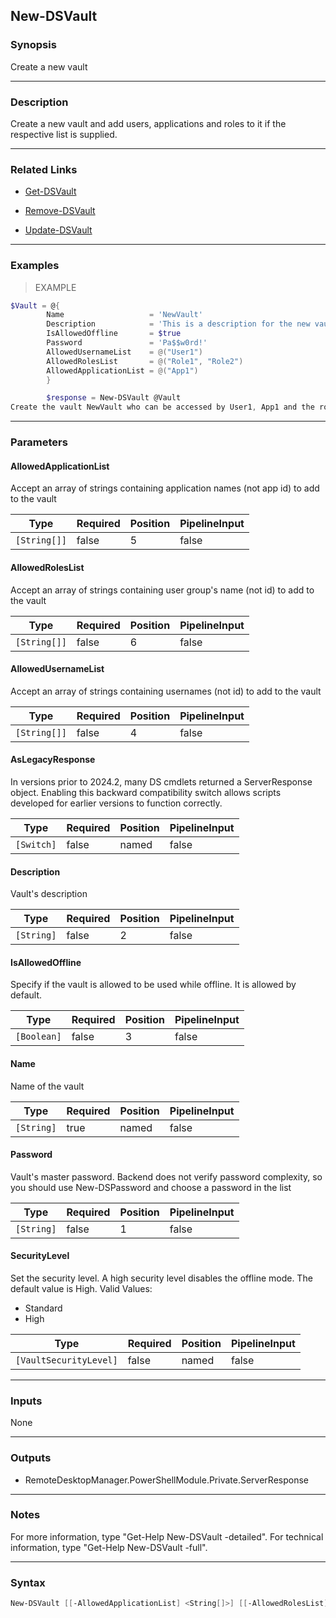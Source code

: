 New-DSVault
-----------

### Synopsis
Create a new vault

---

### Description

Create a new vault and add users, applications and roles to it if the respective list is supplied.

---

### Related Links
* [Get-DSVault](Get-DSVault)

* [Remove-DSVault](Remove-DSVault)

* [Update-DSVault](Update-DSVault)

---

### Examples
> EXAMPLE

```PowerShell
$Vault = @{
        Name                   = 'NewVault'
        Description            = 'This is a description for the new vault.'
        IsAllowedOffline       = $true
        Password               = 'Pa$$w0rd!'
        AllowedUsernameList    = @("User1")
        AllowedRolesList       = @("Role1", "Role2")
        AllowedApplicationList = @("App1")
        }

        $response = New-DSVault @Vault
Create the vault NewVault who can be accessed by User1, App1 and the roles Role1 and Role2.
```

---

### Parameters
#### **AllowedApplicationList**
Accept an array of strings containing application names (not app id) to add to the vault

|Type        |Required|Position|PipelineInput|
|------------|--------|--------|-------------|
|`[String[]]`|false   |5       |false        |

#### **AllowedRolesList**
Accept an array of strings containing user group's name (not id) to add to the vault

|Type        |Required|Position|PipelineInput|
|------------|--------|--------|-------------|
|`[String[]]`|false   |6       |false        |

#### **AllowedUsernameList**
Accept an array of strings containing usernames (not id) to add to the vault

|Type        |Required|Position|PipelineInput|
|------------|--------|--------|-------------|
|`[String[]]`|false   |4       |false        |

#### **AsLegacyResponse**
In versions prior to 2024.2, many DS cmdlets returned a ServerResponse object. Enabling this backward compatibility switch allows scripts developed for earlier versions to function correctly.

|Type      |Required|Position|PipelineInput|
|----------|--------|--------|-------------|
|`[Switch]`|false   |named   |false        |

#### **Description**
Vault's description

|Type      |Required|Position|PipelineInput|
|----------|--------|--------|-------------|
|`[String]`|false   |2       |false        |

#### **IsAllowedOffline**
Specify if the vault is allowed to be used while offline. It is allowed by default.

|Type       |Required|Position|PipelineInput|
|-----------|--------|--------|-------------|
|`[Boolean]`|false   |3       |false        |

#### **Name**
Name of the vault

|Type      |Required|Position|PipelineInput|
|----------|--------|--------|-------------|
|`[String]`|true    |named   |false        |

#### **Password**
Vault's master password. Backend does not verify password complexity, so you should use New-DSPassword and choose a password in the list

|Type      |Required|Position|PipelineInput|
|----------|--------|--------|-------------|
|`[String]`|false   |1       |false        |

#### **SecurityLevel**
Set the security level. A high security level disables the offline mode. The default value is High.
Valid Values:

* Standard
* High

|Type                  |Required|Position|PipelineInput|
|----------------------|--------|--------|-------------|
|`[VaultSecurityLevel]`|false   |named   |false        |

---

### Inputs
None

---

### Outputs
* RemoteDesktopManager.PowerShellModule.Private.ServerResponse

---

### Notes
For more information, type "Get-Help New-DSVault -detailed". For technical information, type "Get-Help New-DSVault -full".

---

### Syntax
```PowerShell
New-DSVault [[-AllowedApplicationList] <String[]>] [[-AllowedRolesList] <String[]>] [[-AllowedUsernameList] <String[]>] [[-Description] <String>] [[-IsAllowedOffline] <Boolean>] -Name <String> [[-Password] <String>] [-SecurityLevel <Standard | High>] [-AsLegacyResponse] [<CommonParameters>]
```
